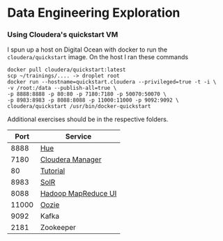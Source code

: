 # Data Engineering Exploration

### Using Cloudera's quickstart VM

I spun up a host on Digital Ocean with docker to run the `cloudera/quickstart` image. On the host I ran these commands
```
docker pull cloudera/quickstart:latest
scp ~/trainings/.... -> droplet root
docker run --hostname=quickstart.cloudera --privileged=true -t -i \
-v /root:/data --publish-all=true \
-p 8888:8888 -p 80:80 -p 7180:7180 -p 50070:50070 \
-p 8983:8983 -p 8088:8088 -p 11000:11000 -p 9092:9092 \
cloudera/quickstart /usr/bin/docker-quickstart
```
Additional exercises should be in the respective folders.

|Port | Service |
|---------|------|
| 8888  | [Hue](http://quickstart.cloudera:8888/) |
| 7180  | [Cloudera Manager](http://quickstart.cloudera:7180/) |
| 80    | [Tutorial](http://quickstart.cloudera:80/) |
| 8983  | [SolR](http://quickstart.cloudera:8983/solr) |
| 8088  | [Hadoop MapReduce UI](http://quickstart.cloudera:8088)
| 11000 | [Oozie](http://quickstart.cloudera:11000/)
| 9092  | Kafka 
| 2181  | Zookeeper
